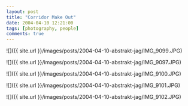 ```yaml
---
layout: post
title: "Corridor Make Out"
date: 2004-04-10 12:21:00
tags: [photography, people]
comments: true
---
```

![]({{ site.url }}/images/posts/2004-04-10-abstrakt-jag/IMG_9099.JPG)

![]({{ site.url }}/images/posts/2004-04-10-abstrakt-jag/IMG_9097.JPG)

![]({{ site.url }}/images/posts/2004-04-10-abstrakt-jag/IMG_9100.JPG)

![]({{ site.url }}/images/posts/2004-04-10-abstrakt-jag/IMG_9101.JPG)

![]({{ site.url }}/images/posts/2004-04-10-abstrakt-jag/IMG_9102.JPG)
